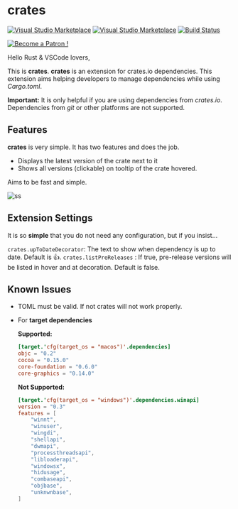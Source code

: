 # crates


[![Visual Studio Marketplace](https://img.shields.io/vscode-marketplace/v/serayuzgur.crates.svg)](https://marketplace.visualstudio.com/items?itemName=serayuzgur.crates)
[![Visual Studio Marketplace](https://img.shields.io/vscode-marketplace/d/serayuzgur.crates.svg)](https://marketplace.visualstudio.com/items?itemName=serayuzgur.crates)
[![Build Status](https://travis-ci.org/serayuzgur/crates.svg?branch=master)](https://travis-ci.org/serayuzgur/crates)

[![Become a Patron !](https://c5.patreon.com/external/logo/become_a_patron_button.png)](https://www.patreon.com/bePatron?u=11468905)

Hello Rust & VSCode lovers,

This is **crates**. **crates** is an extension for crates.io dependencies. This extension aims helping developers to manage dependencies while using _Cargo.toml_.

**Important:** It is only helpful if you are using dependencies from _crates.io_. Dependencies from *git* or other platforms are not supported.

## Features

**crates** is very simple. It has two features and does the job.
* Displays the latest version of the crate next to it
* Shows all versions (clickable) on tooltip of the crate hovered. 

Aims to be fast and simple. 

![ss](https://github.com/serayuzgur/crates/raw/master/feature.gif)

## Extension Settings

It is so **simple** that you do not need any configuration, but if you insist...

`crates.upToDateDecorator`: The text to show when dependency is up to date. Default is 👍.
`crates.listPreReleases` : If true, pre-release versions will be listed in hover and at decoration. Default is false.

## Known Issues

* TOML must be valid. If not crates will not work properly.

*  For **target dependencies**

    **Supported:**

    ```toml
    [target.'cfg(target_os = "macos")'.dependencies]
    objc = "0.2"
    cocoa = "0.15.0"
    core-foundation = "0.6.0"
    core-graphics = "0.14.0"
    ```

    **Not Supported:**

    ```toml
    [target.'cfg(target_os = "windows")'.dependencies.winapi]
    version = "0.3"
    features = [
        "winnt",
        "winuser",
        "wingdi",
        "shellapi",
        "dwmapi",
        "processthreadsapi",
        "libloaderapi",
        "windowsx",
        "hidusage",
        "combaseapi",
        "objbase",
        "unknwnbase",
    ]
    ```
